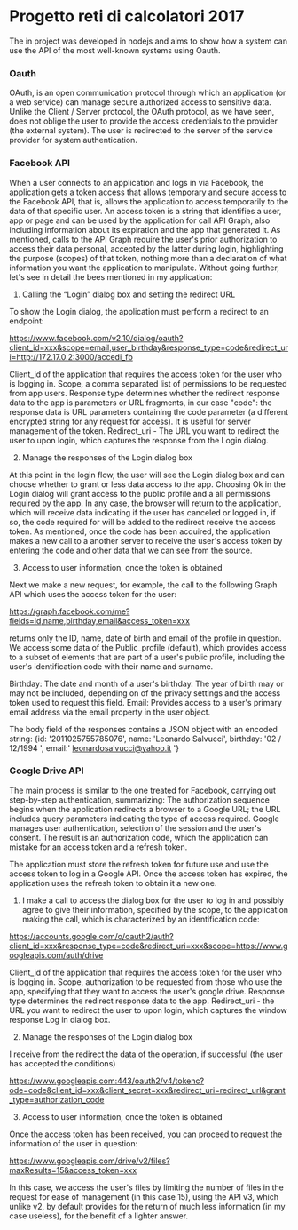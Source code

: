 # Progetto reti di calcolatori 2017

The in project was developed in nodejs and aims to show how a system can use the API of the most well-known systems using Oauth.

### Oauth

OAuth, is an open communication protocol through which an application (or a web service) can manage secure authorized access to sensitive data. Unlike the Client / Server protocol, the OAuth protocol, as we have seen, does not oblige the user to provide the access credentials to the provider (the external system). The user is redirected to the server of the service provider for system authentication.

### Facebook API
                                                                                                                                                                   
When a user connects to an application and logs in via Facebook, the application gets a token
access that allows temporary and secure access to the Facebook API, that is, allows the application to access
temporarily to the data of that specific user.
An access token is a string that identifies a user, app or page and can be used by the application for
call API Graph, also including information about its expiration and the app that generated it.
As mentioned, calls to the API Graph require the user's prior authorization to access their data
personal, accepted by the latter during login, highlighting the purpose (scopes) of that token, nothing more than a
declaration of what information you want the application to manipulate.
Without going further, let's see in detail the bees mentioned in my application:

1) Calling the “Login” dialog box and setting the redirect URL
                                                                                                   
To show the Login dialog, the application must perform a redirect to an endpoint:

https://www.facebook.com/v2.10/dialog/oauth?client_id=xxx&scope=email,user_birthday&response_type=code&redirect_uri=http://172.17.0.2:3000/accedi_fb

Client_id of the application that requires the access token for the user who is logging in.
Scope, a comma separated list of permissions to be requested from app users.
Response type determines whether the redirect response data to the app is parameters or URL fragments, in our
case "code": the response data is URL parameters containing the code parameter (a different encrypted string for
any request for access). It is useful for server management of the token. Redirect_uri - The URL you want to redirect the user to upon login, which captures the response from the Login dialog.


2) Manage the responses of the Login dialog box

At this point in the login flow, the user will see the Login dialog box and can choose whether to grant or
less data access to the app. Choosing Ok in the Login dialog will grant access to the public profile and a
all permissions required by the app. In any case, the browser will return to the application, which will receive data indicating
if the user has canceled or logged in, if so, the code required for will be added to the redirect
receive the access token. As mentioned, once the code has been acquired, the application makes a new call to a
another server to receive the user's access token by entering the code and other data that we can see from the source.

3) Access to user information, once the token is obtained

Next we make a new request, for example, the call to the following Graph API which uses the access token
for the user:

https://graph.facebook.com/me?fields=id,name,birthday,email&access_token=xxx

returns only the ID, name, date of birth and email of the profile in question.
We access some data of the Public_profile (default), which provides access to a subset of elements that
are part of a user's public profile, including the user's identification code with their name and surname.

Birthday: The date and month of a user's birthday. The year of birth may or may not be included, depending on
of the privacy settings and the access token used to request this field.
Email: Provides access to a user's primary email address via the email property in the user object.

The body field of the responses contains a JSON object with an encoded string:
{id: '2011025755785076', name: 'Leonardo Salvucci', birthday: '02 / 12/1994 ', email:' leonardosalvucci@yahoo.it '}


### Google Drive API

The main process is similar to the one treated for Facebook, carrying out step-by-step authentication, summarizing:
The authorization sequence begins when the application redirects a browser to a Google URL; the URL includes
query parameters indicating the type of access required. Google manages user authentication, selection
of the session and the user's consent. The result is an authorization code, which the application can mistake for
an access token and a refresh token.

The application must store the refresh token for future use and use the access token to log in
a Google API. Once the access token has expired, the application uses the refresh token to obtain it
a new one.

1) I make a call to access the dialog box for the user to log in and possibly
agree to give their information, specified by the scope, to the application making the call, which
is characterized by an identification code:

https://accounts.google.com/o/oauth2/auth?client_id=xxx&response_type=code&redirect_uri=xxx&scope=https://www.googleapis.com/auth/drive

Client_id of the application that requires the access token for the user who is logging in.
Scope, authorization to be requested from those who use the app, specifying that they want to access the user's google drive.
Response type determines the redirect response data to the app.
Redirect_uri - the URL you want to redirect the user to upon login, which captures the window response
Log in dialog box.

2) Manage the responses of the Login dialog box

I receive from the redirect the data of the operation, if successful (the user has accepted the conditions)

https://www.googleapis.com:443/oauth2/v4/tokenc?ode=code&client_id=xxx&client_secret=xxx&redirect_uri=redirect_url&grant_type=authorization_code

3) Access to user information, once the token is obtained

Once the access token has been received, you can proceed to request the information of the user in question:

https://www.googleapis.com/drive/v2/files?maxResults=15&access_token=xxx

In this case, we access the user's files by limiting the number of files in the request for ease of management
(in this case 15), using the API v3, which unlike v2, by default provides for the return of much less
information (in my case useless), for the benefit of a lighter answer.
